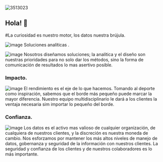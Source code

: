 ![3513023](https://martech.org/wp-content/uploads/2014/08/analytics-ss-1920.jpg)


## Hola! 👋

#La curiosidad es nuestro motor, los datos nuestra brújula.

![image](https://user-images.githubusercontent.com/91501857/140941214-79df91d8-cae7-4b98-90ee-87357d02c6e7.png)
Soluciones analíticas . 

![image](https://user-images.githubusercontent.com/91501857/140941002-c3c4c1f7-65b5-4923-bf45-7a44fb8cccc3.png)
Nosotros diseñamos soluciones; la analítica y el diseño son nuestras prioridades para no solo dar los métodos, sino la forma de comunicación de resultados lo mas asertivo posible. 



### Impacto. 
![image](https://user-images.githubusercontent.com/91501857/140943778-503c9817-4a4b-429f-a142-baacad9be076.png)
El rendimiento es el eje de lo que hacemos. Tomando al deporte como inspiración, sabemos que el borde más pequeño puede marcar la mayor diferencia. Nuestro equipo multidisciplinario le dará a los clientes la ventaja necesaria sim importar lo pequeño del borde.

### Confianza.
![image](https://user-images.githubusercontent.com/91501857/140944279-896c8ec1-a1b8-41e6-8bac-b4e83acd8cff.png)
Los datos es el activo mas valioso de cualquier organización, de cualquiera de nuestros clientes, y la discreción es nuestra moneda de cambio. 
Nos esforzamos por mantener los más altos niveles de manejo de datos, gobernanza y seguridad de la información con nuestros clientes. La seguridad y confianza de los clientes y de nuestros colaboradores es lo más importante.



